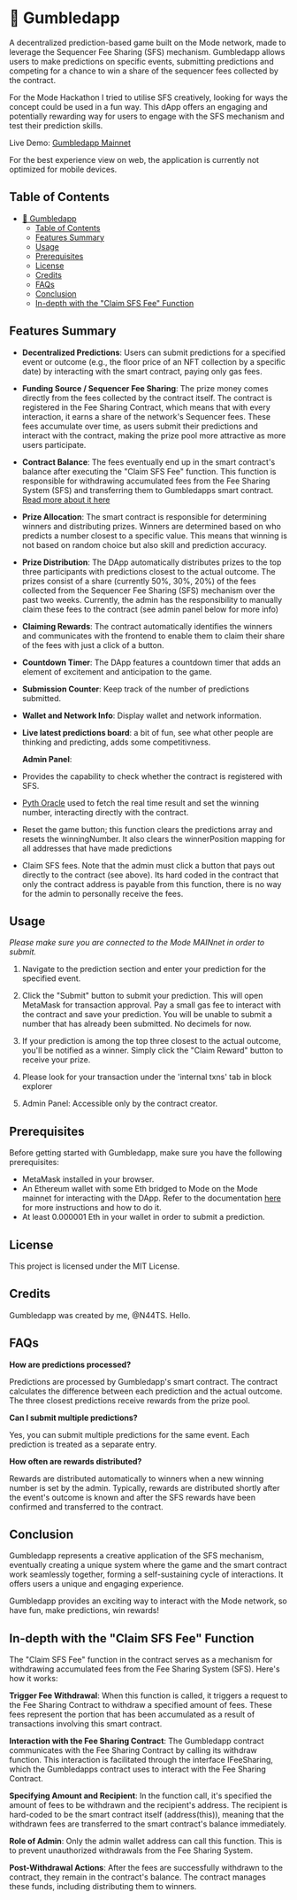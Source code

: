 # 🐸  Gumbledapp

A decentralized prediction-based game built on the Mode network, made to leverage the Sequencer Fee Sharing (SFS) mechanism. Gumbledapp allows users to make predictions on specific events, submitting predictions and competing for a chance to win a share of the sequencer fees collected by the contract. 

For the Mode Hackathon I tried to utilise SFS creatively, looking for ways the concept could be used in a fun way. This dApp offers an engaging and potentially rewarding way for users to engage with the SFS mechanism and test their prediction skills.

Live Demo: [Gumbledapp Mainnet](https://gumbledapp.xyz/)

For the best experience view on web, the application is currently not optimized for mobile devices.

## Table of Contents

- [🐸  Gumbledapp](#--gumbledapp)
  - [Table of Contents](#table-of-contents)
  - [Features Summary](#features-summary)
  - [Usage](#usage)
  - [Prerequisites](#prerequisites)
  - [License](#license)
  - [Credits](#credits)
  - [FAQs](#faqs)
  - [Conclusion](#conclusion)
  - [In-depth with the "Claim SFS Fee" Function](#in-depth-with-the-claim-sfs-fee-function)


## Features Summary

- **Decentralized Predictions**: Users can submit predictions for a specified event or outcome (e.g., the floor price of an NFT collection by a specific date) by interacting with the smart contract, paying only gas fees.

- **Funding Source / Sequencer Fee Sharing**: The prize money comes directly from the fees collected by the contract itself. The contract is registered in the Fee Sharing Contract, which means that with every interaction, it earns a share of the network's Sequencer fees. These fees accumulate over time, as users submit their predictions and interact with the contract, making the prize pool more attractive as more users participate.

- **Contract Balance**: The fees eventually end up in the smart contract's balance after executing the "Claim SFS Fee" function. This function is responsible for withdrawing accumulated fees from the Fee Sharing System (SFS) and transferring them to Gumbledapps smart contract. [Read more about it here](#in-depth-with-the-claim-sfs-fee-function)

- **Prize Allocation**: The smart contract is responsible for determining winners and distributing prizes. Winners are determined based on who predicts a number closest to a specific value. This means that winning is not based on random choice but also skill and prediction accuracy.

- **Prize Distribution**: The DApp automatically distributes prizes to the top three participants with predictions closest to the actual outcome. The prizes consist of a share (currently 50%, 30%, 20%) of the fees collected from the Sequencer Fee Sharing (SFS) mechanism over the past two weeks. Currently, the admin has the responsibility to manually claim these fees to the contract (see admin panel below for more info)

- **Claiming Rewards**: The contract automatically identifies the winners and communicates with the frontend to enable them to claim their share of the fees with just a click of a button.

- **Countdown Timer**: The DApp features a countdown timer that adds an element of excitement and anticipation to the game.

- **Submission Counter**: Keep track of the number of predictions submitted.

- **Wallet and Network Info**: Display wallet and network information.

- **Live latest predictions board**: a bit of fun, see what other people are thinking and predicting, adds some competitivness.

  **Admin Panel**: 
- Provides the capability to check whether the contract is registered with SFS. 
- [Pyth Oracle](https://pyth.network/price-feeds) used to fetch the real time result and set the winning number, interacting directly with the contract.
- Reset the game button; this function clears the predictions array and resets the winningNumber. It also clears the winnerPosition mapping for all addresses that have made predictions
- Claim SFS fees. Note that the admin must click a button that pays out directly to the contract (see above). Its hard coded in the contract that only the contract address is payable from this function, there is no way for the admin to personally receive the fees.


## Usage
*Please make sure you are connected to the Mode MAINnet in order to submit.* 

1. Navigate to the prediction section and enter your prediction for the specified event.

2. Click the "Submit" button to submit your prediction. This will open MetaMask for transaction approval. Pay a small gas fee to interact with the contract and save your prediction. You will be unable to submit a number that has already been submitted. No decimels for now. 

3. If your prediction is among the top three closest to the actual outcome, you'll be notified as a winner. Simply click the "Claim Reward" button to receive your prize.

4. Please look for your transaction under the 'internal txns' tab in block explorer

5. Admin Panel: Accessible only by the contract creator.

## Prerequisites

Before getting started with Gumbledapp, make sure you have the following prerequisites:

- MetaMask installed in your browser.
- An Ethereum wallet with some Eth bridged to Mode on the Mode mainnet for interacting with the DApp. Refer to the documentation [here](https://www.mode.network/) for more instructions and how to do it.
- At least 0.000001 Eth in your wallet in order to submit a prediction.

## License

This project is licensed under the MIT License.

## Credits
Gumbledapp was created by me, @N44TS. Hello. 


## FAQs

**How are predictions processed?**

Predictions are processed by Gumbledapp's smart contract. The contract calculates the difference between each prediction and the actual outcome. The three closest predictions receive rewards from the prize pool.

**Can I submit multiple predictions?**

Yes, you can submit multiple predictions for the same event. Each prediction is treated as a separate entry.

**How often are rewards distributed?**

Rewards are distributed automatically to winners when a new winning number is set by the admin. Typically, rewards are distributed shortly after the event's outcome is known and after the SFS rewards have been confirmed and transferred to the contract.

## Conclusion

Gumbledapp represents a creative application of the SFS mechanism, eventually creating a unique system where the game and the smart contract work seamlessly together, forming a self-sustaining cycle of interactions. It offers users a unique and engaging experience. 

Gumbledapp provides an exciting way to interact with the Mode network, so have fun, make predictions, win rewards!


## In-depth with the "Claim SFS Fee" Function

The "Claim SFS Fee" function in the contract serves as a mechanism for withdrawing accumulated fees from the Fee Sharing System (SFS). Here's how it works:

**Trigger Fee Withdrawal**: When this function is called, it triggers a request to the Fee Sharing Contract to withdraw a specified amount of fees. These fees represent the portion that has been accumulated as a result of transactions involving this smart contract.

**Interaction with the Fee Sharing Contract**: The Gumbledapp contract communicates with the Fee Sharing Contract by calling its withdraw function. This interaction is facilitated through the interface IFeeSharing, which the Gumbledapps contract uses to interact with the Fee Sharing Contract.

**Specifying Amount and Recipient**: In the function call, it's specified the amount of fees to be withdrawn and the recipient's address. The recipient is hard-coded to be the smart contract itself (address(this)), meaning that the withdrawn fees are transferred to the smart contract's balance immediately.

**Role of Admin**: Only the admin wallet address can call this function. This is to prevent unauthorized withdrawals from the Fee Sharing System.

**Post-Withdrawal Actions**: After the fees are successfully withdrawn to the contract, they remain in the contract's balance. The contract manages these funds, including distributing them to winners.

